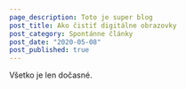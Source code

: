 ```yaml
---
page_description: Toto je super blog
post_title: Ako čistiť digitálne obrazovky
post_category: Spontánne články
post_date: "2020-05-08"
post_published: true
---
```


Všetko je len dočasné.
